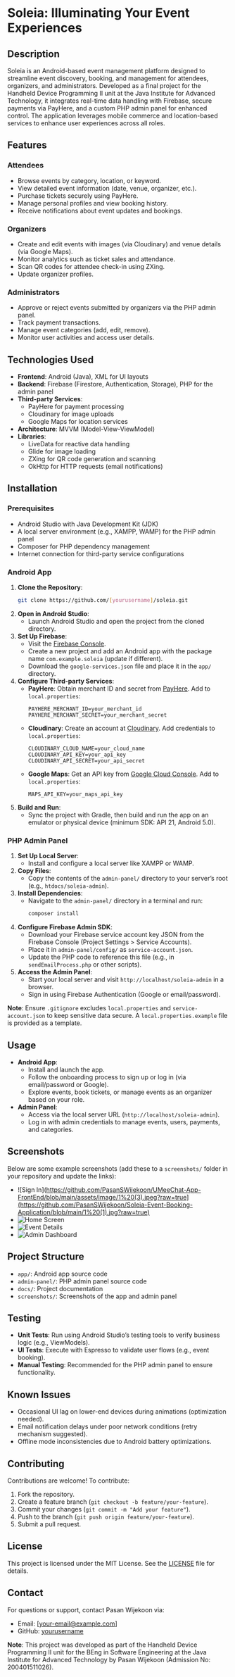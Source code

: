 # Soleia: Illuminating Your Event Experiences

## Description
Soleia is an Android-based event management platform designed to streamline event discovery, booking, and management for attendees, organizers, and administrators. Developed as a final project for the Handheld Device Programming II unit at the Java Institute for Advanced Technology, it integrates real-time data handling with Firebase, secure payments via PayHere, and a custom PHP admin panel for enhanced control. The application leverages mobile commerce and location-based services to enhance user experiences across all roles.

## Features

### Attendees
- Browse events by category, location, or keyword.
- View detailed event information (date, venue, organizer, etc.).
- Purchase tickets securely using PayHere.
- Manage personal profiles and view booking history.
- Receive notifications about event updates and bookings.

### Organizers
- Create and edit events with images (via Cloudinary) and venue details (via Google Maps).
- Monitor analytics such as ticket sales and attendance.
- Scan QR codes for attendee check-in using ZXing.
- Update organizer profiles.

### Administrators
- Approve or reject events submitted by organizers via the PHP admin panel.
- Track payment transactions.
- Manage event categories (add, edit, remove).
- Monitor user activities and access user details.

## Technologies Used
- **Frontend**: Android (Java), XML for UI layouts
- **Backend**: Firebase (Firestore, Authentication, Storage), PHP for the admin panel
- **Third-party Services**:
  - PayHere for payment processing
  - Cloudinary for image uploads
  - Google Maps for location services
- **Architecture**: MVVM (Model-View-ViewModel)
- **Libraries**:
  - LiveData for reactive data handling
  - Glide for image loading
  - ZXing for QR code generation and scanning
  - OkHttp for HTTP requests (email notifications)

## Installation

### Prerequisites
- Android Studio with Java Development Kit (JDK)
- A local server environment (e.g., XAMPP, WAMP) for the PHP admin panel
- Composer for PHP dependency management
- Internet connection for third-party service configurations

### Android App
1. **Clone the Repository**:
   ```bash
   git clone https://github.com/[yourusername]/soleia.git
   ```
2. **Open in Android Studio**:
   - Launch Android Studio and open the project from the cloned directory.
3. **Set Up Firebase**:
   - Visit the [Firebase Console](https://console.firebase.google.com/).
   - Create a new project and add an Android app with the package name `com.example.soleia` (update if different).
   - Download the `google-services.json` file and place it in the `app/` directory.
4. **Configure Third-party Services**:
   - **PayHere**: Obtain merchant ID and secret from [PayHere](https://www.payhere.lk/). Add to `local.properties`:
     ```
     PAYHERE_MERCHANT_ID=your_merchant_id
     PAYHERE_MERCHANT_SECRET=your_merchant_secret
     ```
   - **Cloudinary**: Create an account at [Cloudinary](https://cloudinary.com/). Add credentials to `local.properties`:
     ```
     CLOUDINARY_CLOUD_NAME=your_cloud_name
     CLOUDINARY_API_KEY=your_api_key
     CLOUDINARY_API_SECRET=your_api_secret
     ```
   - **Google Maps**: Get an API key from [Google Cloud Console](https://console.cloud.google.com/). Add to `local.properties`:
     ```
     MAPS_API_KEY=your_maps_api_key
     ```
5. **Build and Run**:
   - Sync the project with Gradle, then build and run the app on an emulator or physical device (minimum SDK: API 21, Android 5.0).

### PHP Admin Panel
1. **Set Up Local Server**:
   - Install and configure a local server like XAMPP or WAMP.
2. **Copy Files**:
   - Copy the contents of the `admin-panel/` directory to your server’s root (e.g., `htdocs/soleia-admin`).
3. **Install Dependencies**:
   - Navigate to the `admin-panel/` directory in a terminal and run:
     ```bash
     composer install
     ```
4. **Configure Firebase Admin SDK**:
   - Download your Firebase service account key JSON from the Firebase Console (Project Settings > Service Accounts).
   - Place it in `admin-panel/config/` as `service-account.json`.
   - Update the PHP code to reference this file (e.g., in `sendEmailProcess.php` or other scripts).
5. **Access the Admin Panel**:
   - Start your local server and visit `http://localhost/soleia-admin` in a browser.
   - Sign in using Firebase Authentication (Google or email/password).

**Note**: Ensure `.gitignore` excludes `local.properties` and `service-account.json` to keep sensitive data secure. A `local.properties.example` file is provided as a template.

## Usage
- **Android App**:
  - Install and launch the app.
  - Follow the onboarding process to sign up or log in (via email/password or Google).
  - Explore events, book tickets, or manage events as an organizer based on your role.
- **Admin Panel**:
  - Access via the local server URL (`http://localhost/soleia-admin`).
  - Log in with admin credentials to manage events, users, payments, and categories.

## Screenshots
Below are some example screenshots (add these to a `screenshots/` folder in your repository and update the links):

- ![Sign In](https://github.com/PasanSWijekoon/UMeeChat-App-FrontEnd/blob/main/assets/image/1%20(3).jpeg?raw=true](https://github.com/PasanSWijekoon/Soleia-Event-Booking-Application/blob/main/1%20(1).jpg?raw=true)
- ![Home Screen](screenshots/home_screen.png)
- ![Event Details](screenshots/event_details.png)
- ![Admin Dashboard](screenshots/admin_dashboard.png)

## Project Structure
- `app/`: Android app source code
- `admin-panel/`: PHP admin panel source code
- `docs/`: Project documentation
- `screenshots/`: Screenshots of the app and admin panel

## Testing
- **Unit Tests**: Run using Android Studio’s testing tools to verify business logic (e.g., ViewModels).
- **UI Tests**: Execute with Espresso to validate user flows (e.g., event booking).
- **Manual Testing**: Recommended for the PHP admin panel to ensure functionality.

## Known Issues
- Occasional UI lag on lower-end devices during animations (optimization needed).
- Email notification delays under poor network conditions (retry mechanism suggested).
- Offline mode inconsistencies due to Android battery optimizations.

## Contributing
Contributions are welcome! To contribute:
1. Fork the repository.
2. Create a feature branch (`git checkout -b feature/your-feature`).
3. Commit your changes (`git commit -m "Add your feature"`).
4. Push to the branch (`git push origin feature/your-feature`).
5. Submit a pull request.

## License
This project is licensed under the MIT License. See the [LICENSE](LICENSE) file for details.

## Contact
For questions or support, contact Pasan Wijekoon via:
- Email: [your-email@example.com]
- GitHub: [yourusername](https://github.com/[yourusername])

**Note**: This project was developed as part of the Handheld Device Programming II unit for the BEng in Software Engineering at the Java Institute for Advanced Technology by Pasan Wijekoon (Admission No: 200401511026).
```
